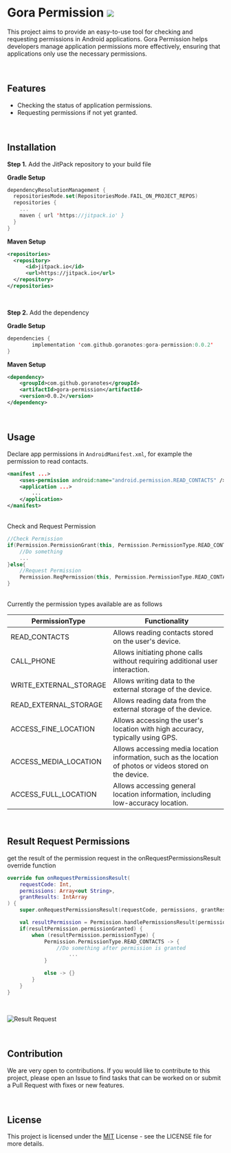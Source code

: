 # Gora Permission [![](https://jitpack.io/v/goranotes/gora-permission.svg)](https://jitpack.io/#goranotes/gora-permission)
This project aims to provide an easy-to-use tool for checking and requesting permissions in Android applications. Gora Permission helps developers manage application permissions more effectively, ensuring that applications only use the necessary permissions.

<br/>

## Features

- Checking the status of application permissions.
- Requesting permissions if not yet granted.

<br/>

## Installation

**Step 1.** Add the JitPack repository to your build file

**Gradle Setup**

```Kotlin
dependencyResolutionManagement {
  repositoriesMode.set(RepositoriesMode.FAIL_ON_PROJECT_REPOS)
  repositories {
    ...
    maven { url 'https://jitpack.io' }
  }
}
```

**Maven Setup**

```Xml
<repositories>
  <repository>
      <id>jitpack.io</id>
      <url>https://jitpack.io</url>
  </repository>
</repositories>
```

<br/>

**Step 2.** Add the dependency

**Gradle Setup**

```Kotlin
dependencies {
        implementation 'com.github.goranotes:gora-permission:0.0.2'
}
```

**Maven Setup**

```Xml
<dependency>
    <groupId>com.github.goranotes</groupId>
    <artifactId>gora-permission</artifactId>
    <version>0.0.2</version>
</dependency>
```

<br/>

## Usage

Declare app permissions in `AndroidManifest.xml`, for example the permission to read contacts. 

```Xml
<manifest ...>
    <uses-permission android:name="android.permission.READ_CONTACTS" />
    <application ...>
        ...
    </application>
</manifest>
```
<br/>
Check and Request Permission

```Kotlin
//Check Permission
if(Permission.PermissionGrant(this, Permission.PermissionType.READ_CONTACTS)){
    //Do something
    ...
}else{
    //Request Permission
    Permission.ReqPermission(this, Permission.PermissionType.READ_CONTACTS)
}
```
<br/>
Currently the permission types available are as follows

| PermissionType                               | Functionality                                                                 |
|----------------------------------------------|------------------------------------------------------------------------------|
| READ_CONTACTS    | Allows reading contacts stored on the user's device.                         |
| CALL_PHONE       | Allows initiating phone calls without requiring additional user interaction.|
| WRITE_EXTERNAL_STORAGE | Allows writing data to the external storage of the device.               |
| READ_EXTERNAL_STORAGE  | Allows reading data from the external storage of the device.              |
| ACCESS_FINE_LOCATION | Allows accessing the user's location with high accuracy, typically using GPS.|
| ACCESS_MEDIA_LOCATION | Allows accessing media location information, such as the location of photos or videos stored on the device.|
| ACCESS_FULL_LOCATION | Allows accessing general location information, including low-accuracy location.|

<br/>

## Result Request Permissions

get the result of the permission request in the onRequestPermissionsResult override function
```Kotlin
override fun onRequestPermissionsResult(
    requestCode: Int,
    permissions: Array<out String>,
    grantResults: IntArray
) {
    super.onRequestPermissionsResult(requestCode, permissions, grantResults)

    val resultPermission = Permission.handlePermissionsResult(permissions, grantResults, this)
    if(resultPermission.permissionGranted) {
        when (resultPermission.permissionType) {
            Permission.PermissionType.READ_CONTACTS -> {
                //Do something after permission is granted
                    ...
            }

            else -> {}
        }
    }
}
```

<br/>


![Result Request](https://miro.medium.com/v2/resize:fit:648/format:webp/1*G2Zt3cNuq9v5bIQs3_Duag.png)

<br/>

## Contribution

We are very open to contributions. If you would like to contribute to this project, please open an Issue to find tasks that can be worked on or submit a Pull Request with fixes or new features.

<br/>

## License

This project is licensed under the [MIT](https://github.com/goranotes/gora-permission/blob/master/LICENSE) License - see the LICENSE file for more details.
